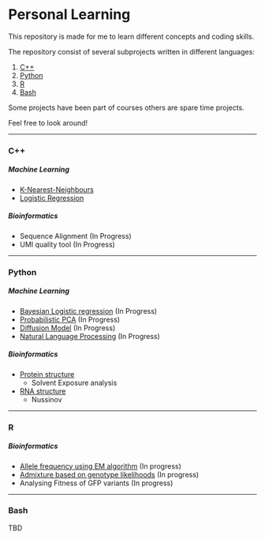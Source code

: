 # Personal Learning

This repository is made for me to learn different concepts and coding skills.

The repository consist of several subprojects written in different languages:

1. [C++](#cpp)
2. [Python](#python)
3. [R](#r)
4. [Bash](#bash)

Some projects have been part of courses others are spare time projects.

Feel free to look around!



---

<a name="cpp"></a>
### C++ 

##### Machine Learning

* [K-Nearest-Neighbours](C++/MachineLearning/KNN/)
* [Logistic Regression](C++/MachineLearning/LogisticRegression/)

##### Bioinformatics

* Sequence Alignment (In Progress)
* UMI quality tool (In Progress)

---

<a name="python"></a>
### Python 

##### Machine Learning

* [Bayesian Logistic regression](Python/MachineLearning/BayesianLinearRegression) (In Progress)
* [Probabilistic PCA](Python/MachineLearning/ProbabilisticPCA) (In Progress)
* [Diffusion Model](Python/MachineLearning/DiffusionModel) (In Progress)
* [Natural Language Processing](Python/MachineLearning/NaturalLanguageProc) (In Progress)

##### Bioinformatics

* [Protein structure](Python/Bioinformatics/ProteinStructure/)
    * Solvent Exposure analysis
* [RNA structure](Python/Bioinformatics/RNAStructure)
    * Nussinov

---

<a name="r"></a>
### R 

##### Bioinformatics

* [Allele frequency using EM algorithm](R/Bioinformatics/AlleleFreqEM) (In progress)
* [Admixture based on genotype likelihoods](R/Bioinformatics/AdmixtureFreq) (In progress)
* Analysing Fitness of GFP variants (In progress)

---

<a name="bash"></a>
### Bash 

TBD
